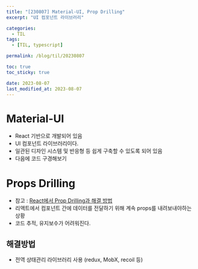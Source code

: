 ```yaml
---
title: "[230807] Material-UI, Prop Drilling"
excerpt: "UI 컴포넌트 라이브러리"

categories:
  - TIL
tags:
  - [TIL, typescript]

permalink: /blog/til/20230807

toc: true
toc_sticky: true

date: 2023-08-07
last_modified_at: 2023-08-07
---
```


# Material-UI

- React 기반으로 개발되어 있음
- UI 컴포넌트 라이브러리이다.
- 일관된 디자인 시스템 및 반응형 등 쉽게 구축할 수 있도록 되어 있음
- 다음에 코드 구경해보기

# Props Drilling

- 참고 : [React에서 Prop Drilling과 해결 방법](https://slog.website/post/13)
- 리액트에서 컴포넌트 간에 데이터를 전달하기 위해 계속 props를 내려보내야하는 상황
- 코드 추적, 유지보수가 어려워진다.

## 해결방법

- 전역 상태관리 라이브러리 사용 (redux, MobX, recoil 등)
